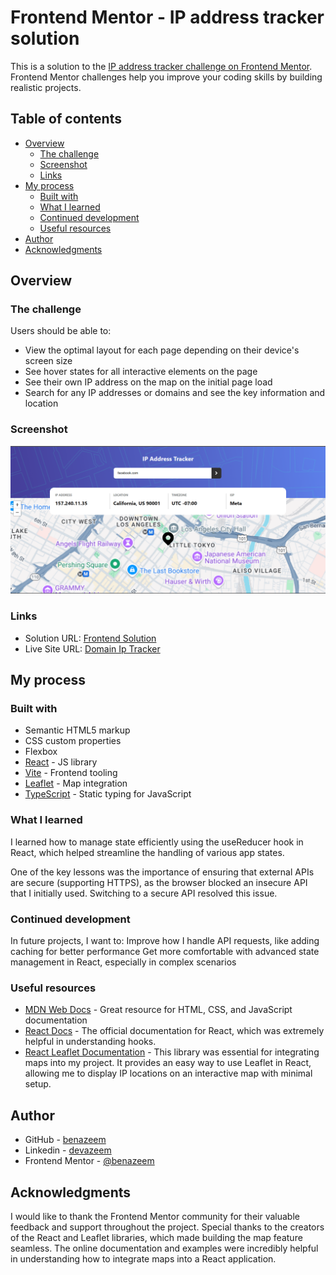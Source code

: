 # Frontend Mentor - IP address tracker solution

This is a solution to the [IP address tracker challenge on Frontend Mentor](https://www.frontendmentor.io/challenges/ip-address-tracker-I8-0yYAH0). Frontend Mentor challenges help you improve your coding skills by building realistic projects.

## Table of contents

- [Overview](#overview)
  - [The challenge](#the-challenge)
  - [Screenshot](#screenshot)
  - [Links](#links)
- [My process](#my-process)
  - [Built with](#built-with)
  - [What I learned](#what-i-learned)
  - [Continued development](#continued-development)
  - [Useful resources](#useful-resources)
- [Author](#author)
- [Acknowledgments](#acknowledgments)

## Overview

### The challenge

Users should be able to:

- View the optimal layout for each page depending on their device's screen size
- See hover states for all interactive elements on the page
- See their own IP address on the map on the initial page load
- Search for any IP addresses or domains and see the key information and location

### Screenshot

![Desktop](/public/IP_Address_App.png)

### Links

- Solution URL: [Frontend Solution](https://www.frontendmentor.io/challenges/ip-address-tracker-I8-0yYAH0/hub?share=true)
- Live Site URL: [Domain Ip Tracker](https://domainiptracker.netlify.app/)

## My process

### Built with

- Semantic HTML5 markup
- CSS custom properties
- Flexbox
- [React](https://react.dev/) - JS library
- [Vite](https://vitejs.dev/) - Frontend tooling
- [Leaflet](https://leafletjs.com/) - Map integration
- [TypeScript](https://www.typescriptlang.org/) - Static typing for JavaScript

### What I learned

I learned how to manage state efficiently using the useReducer hook in React, which helped streamline the handling of various app states.

One of the key lessons was the importance of ensuring that external APIs are secure (supporting HTTPS), as the browser blocked an insecure API that I initially used. Switching to a secure API resolved this issue.

### Continued development

In future projects, I want to:
Improve how I handle API requests, like adding caching for better performance
Get more comfortable with advanced state management in React, especially in complex scenarios

### Useful resources

- [MDN Web Docs](https://developer.mozilla.org/en-US/) - Great resource for HTML, CSS, and JavaScript documentation
- [React Docs](https://react.dev/reference/react) - The official documentation for React, which was extremely helpful in understanding hooks.
- [React Leaflet Documentation](https://react-leaflet.js.org/docs/next/start-introduction/) - This library was essential for integrating maps into my project. It provides an easy way to use Leaflet in React, allowing me to display IP locations on an interactive map with minimal setup.

## Author

- GitHub - [benazeem](https://github.com/benazeem)
- Linkedin - [devazeem](https://www.linkedin.com/in/devazeem/)
- Frontend Mentor - [@benazeem](https://www.frontendmentor.io/profile/benazeem)

## Acknowledgments

I would like to thank the Frontend Mentor community for their valuable feedback and support throughout the project. Special thanks to the creators of the React and Leaflet libraries, which made building the map feature seamless. The online documentation and examples were incredibly helpful in understanding how to integrate maps into a React application.
